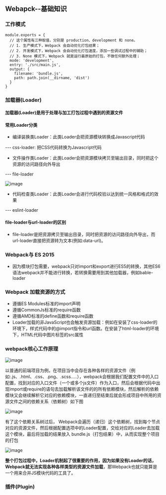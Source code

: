 
## Webapck--基础知识

### 工作模式

```
module.exports = {
  // 这个属性有三种取值，分别是 production、development 和 none。
  // 1. 生产模式下，Webpack 会自动优化打包结果；
  // 2. 开发模式下，Webpack 会自动优化打包速度，添加一些调试过程中的辅助；
  // 3. None 模式下，Webpack 就是运行最原始的打包，不做任何额外处理；
  mode: 'development',
  entry: './src/main.js',
  output: {
    filename: 'bundle.js',
    path: path.join(__dirname, 'dist')
  }
}
```

### 加载器(Loader)

#### 加载器(Loader)是用于处理与加工打包过程中遇到的资源文件

#### 常用Loader分类

- 编译装换类Loader：此类Loader会把资源模块转换成Javascript代码

--- css-loader: 把CSS代码转换为Javascript代码

- 文件操作类Loader：此类Loader会把资源模块拷贝至输出目录，同时把这个资源的访问路径向外导出

--- file-loader

![image](https://user-images.githubusercontent.com/37037802/133782897-024a8fbe-44f5-4684-9ae4-2ecdbcb7de15.png)

- 代码检查类Loader：此类Loader会进行代码校验以达到统一风格和格式的效果

--- eslint-loader

#### file-loader与url-loader的区别

- file-loader是把资源拷贝至输出目录，同时把资源的访问路径向外导出，而url-loader直接把资源转为文本(例如:data-url)。

### Webpack与 ES 2015
- 因为模块打包需要，webpack只对import和export进行ES5的转换，其他ES6语法webpack并不能进行转换，若转换需要用到其他加载器，例如bable-loader

###  Webpack 加载资源的方式
- 遵循ES Modules标准的import声明
- 遵循CommonJs标准的require函数
- 遵循AMD标准的define函数和require函数
- Loader加载的非JavaScript也会触发资源加载：例如在安装了css-loader的环境下，样式代码中的@import指令和url函数。在安装了html-loader的环境下，HTML代码中图片标签的src属性

### webpack核心工作原理

![image](https://user-images.githubusercontent.com/37037802/133885949-9978a9d3-dce1-443e-a387-77646af993b3.png)

以普通的前端项目为例，在项目当中会存在各种各样的资源文件（例如:.js、.html、.css、.png、.scss.....），webpack会根据我们配置文件中的入口配置，找到对应的入口文件（一个或多个js文件）作为入口，然后会根据代码中出现import或require的语句去加载解析该文件的的所有依赖模块，然后解析的依赖模块又会继续解析它对应的依赖模块，一直递归至结束后就会形成项目中所用的资源文件之间的依赖关系（依赖树）如下图

![image](https://user-images.githubusercontent.com/37037802/133887239-b2abe3b0-9295-488a-9901-377282f5e78e.png)

有了这个依赖关系树过后， Webpack会遍历（递归）这个依赖树，找到每个节点对应的资源文件，然后根据配置选项中的Loader配置，交给对应的Loader去加载这个模块，最后将加载的结果放入 bundle.js（打包结果）中，从而实现整个项目的打包

![image](https://user-images.githubusercontent.com/37037802/133887777-0e47273b-b4ab-474a-99aa-b8b87e0ee874.png)

<strong>整个打包过程中，Loader机制起了很重要的作用，因为如果没有Loader的话，Webpack就无法实现各种各样类型的资源文件加载</strong>，那Webpack也就只能算是一个用来合并JS模块代码的工具了。

### 插件(Plugin)
